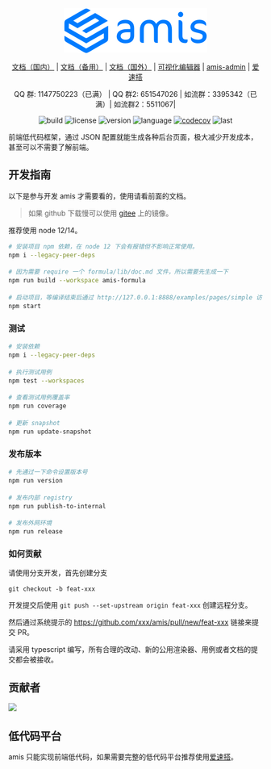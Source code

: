 <div align="center">
  <p>
    <img width="284" src="https://github.com/baidu/amis/raw/master/examples/static/logo.png">
  </p>

[文档（国内）](https://baidu.gitee.io/amis/) |
[文档（备用）](https://aisuda.bce.baidu.com/amis/) |
[文档（国外）](https://baidu.github.io/amis/) |
[可视化编辑器](https://aisuda.github.io/amis-editor-demo/) |
[amis-admin](https://github.com/aisuda/amis-admin) |
[爱速搭](https://baidu.gitee.io/aisuda-docs/)

</div>

<div align="center">
  QQ 群: 1147750223（已满） |
  QQ 群2: 651547026 |
  如流群：3395342（已满）|
  如流群2：5511067|
</div>

<div align="center">

![build](https://img.shields.io/github/workflow/status/baidu/amis/gh-pages/master)
![license](https://img.shields.io/github/license/baidu/amis.svg)
![version](https://img.shields.io/npm/v/amis)
![language](https://img.shields.io/github/languages/top/baidu/amis)
[![codecov](https://codecov.io/gh/baidu/amis/branch/master/graph/badge.svg?token=9LwimHGoE5)](https://codecov.io/gh/baidu/amis)
![last](https://img.shields.io/github/last-commit/baidu/amis.svg)

</div>

前端低代码框架，通过 JSON 配置就能生成各种后台页面，极大减少开发成本，甚至可以不需要了解前端。

## 开发指南

以下是参与开发 amis 才需要看的，使用请看前面的文档。

> 如果 github 下载慢可以使用 [gitee](https://gitee.com/baidu/amis) 上的镜像。

推荐使用 node 12/14。

```bash
# 安装项目 npm 依赖，在 node 12 下会有报错但不影响正常使用。
npm i --legacy-peer-deps

# 因为需要 require 一个 formula/lib/doc.md 文件，所以需要先生成一下
npm run build --workspace amis-formula

# 启动项目，等编译结束后通过 http://127.0.0.1:8888/examples/pages/simple 访问。
npm start
```

### 测试

```bash
# 安装依赖
npm i --legacy-peer-deps

# 执行测试用例
npm test --workspaces

# 查看测试用例覆盖率
npm run coverage

# 更新 snapshot
npm run update-snapshot
```

### 发布版本

```bash
# 先通过一下命令设置版本号
npm run version

# 发布内部 registry
npm run publish-to-internal

# 发布外网环境
npm run release
```

### 如何贡献

请使用分支开发，首先创建分支

    git checkout -b feat-xxx

开发提交后使用 `git push --set-upstream origin feat-xxx` 创建远程分支。

然后通过系统提示的 https://github.com/xxx/amis/pull/new/feat-xxx 链接来提交 PR。

请采用 typescript 编写，所有合理的改动、新的公用渲染器、用例或者文档的提交都会被接收。

## 贡献者

<a href="https://github.com/baidu/amis/graphs/contributors"><img src="https://opencollective.com/amis/contributors.svg?width=890" /></a>

## 低代码平台

amis 只能实现前端低代码，如果需要完整的低代码平台推荐使用[爱速搭](https://baidu.gitee.io/aisuda-docs/)。
